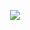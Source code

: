 <div align="center">
  
![](https://github-readme-stats.vercel.app/api?username=afzalsayed96&show_icons=true&count_private=true)

</div>
<div align="center">
    <img src="https://github-readme-stats.vercel.app/api/top-langs/?username=afzalsayed96&count_private=true&hide=Jupyter%20Notebook" width="495px >
</div>
